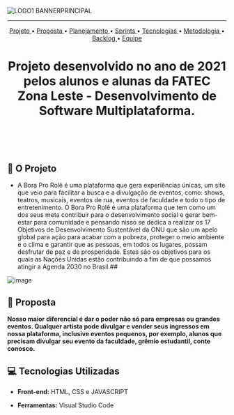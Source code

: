 
![LOGO1 BANNERPRINCIPAL](https://user-images.githubusercontent.com/72577082/143667260-8f77ed0f-22a1-48b7-8dce-db1733457e31.png )
<br>
<hr>

<p align="center">
  <a href ="#rocket-o-projeto"> Projeto </a>  • 
  <a href ="#dart-proposta"> Proposta </a>  • 
  <a href ="#hourglass_flowing_sand-planejamento-de-entregas"> Planejamento </a>  • 
  <a href ="#calendar-as-sprints"> Sprints </a>  • 
  <a href ="#computer-tecnologias-utilizadas"> Tecnologias </a>  • 
  <a href ="#bulb-metodologia-utilizada"> Metodologia </a>  • 
  <a href ="#bar_chart-backlog-do-projeto"> Backlog </a>  •
  <a href ="#mortar_board-equipe"> Equipe </a> 
</p>

<h1 align="center">
  Projeto desenvolvido no ano de  2021 pelos alunos e alunas da FATEC Zona Leste - Desenvolvimento de Software Multiplataforma.
<h1 align="center">
<br>

## :rocket: O Projeto
 * A Bora Pro Rolê é uma plataforma que gera experiências únicas, um site que veio para facilitar a busca e a  divulgação de eventos, como: shows, teatros, musicais, eventos de rua, eventos de faculdade e todo o tipo de
entretenimento.
  O Bora Pro Rolê é uma plataforma que tem como um dos seus meta contribuir para o desenvolvimento social e  gerar bem-estar para comunidade e pensando nisso se dedica a realizar os 17 Objetivos de Desenvolvimento  Sustentável da ONU que são um apelo global para ação para acabar com a pobreza, proteger o meio ambiente e o  clima e garantir que as pessoas, em todos os lugares, possam desfrutar de paz e de prosperidade. Estes são os  objetivos para os quais as Nações Unidas estão contribuindo a fim de que possamos atingir a Agenda 2030 no Brasil.##
  
![image](https://user-images.githubusercontent.com/72577082/143667522-f4e4aece-f124-4238-abb7-4950c863e7bb.png)

## :dart: Proposta
 **Nosso maior diferencial é dar o poder não só para empresas ou grandes eventos. Qualquer artista pode divulgar  e vender seus ingressos em nossa plataforma, inclusive eventos pequenos, por exemplo, alunos que precisam  divulgar seu evento da faculdade, grêmio estudantil, conte conosco.**

 




## :computer: Tecnologias Utilizadas





* **Front-end:** HTML, CSS e JAVASCRIPT       

* **Ferramentas:** Visual Studio Code






